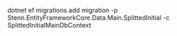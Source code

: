 dotnet ef migrations add migration -p Stenn.EntityFrameworkCore.Data.Main.SplittedInitial -c SplittedInitialMainDbContext